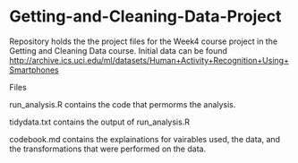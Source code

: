 # Getting-and-Cleaning-Data-Project

Repository holds the the project files for the Week4 course project in the Getting and Cleaning Data course.
Initial data can be found http://archive.ics.uci.edu/ml/datasets/Human+Activity+Recognition+Using+Smartphones

Files

run_analysis.R contains the code that permorms the analysis.

tidydata.txt contains the output of run_analysis.R

codebook.md contains the explainations for vairables used, the data, and the transformations that were performed on the data.
